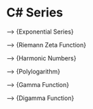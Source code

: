 # C# Series

--> {Exponential Series}

--> {Riemann Zeta Function}

--> {Harmonic Numbers}

--> {Polylogarithm}

--> {Gamma Function}

--> {Digamma Function}
